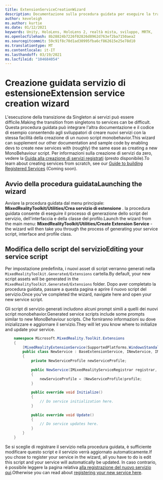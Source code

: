 ```yaml
---
title: ExtensionServiceCreationWizard
description: Documentazione sulla procedura guidata per eseguire la transizione da Singleton ai servizi MRTK
author: keveleigh
ms.author: kurtie
ms.date: 01/12/2021
keywords: Unity, HoloLens, HoloLens 2, realtà mista, sviluppo, MRTK,
ms.openlocfilehash: 8b28824b7226f02826d8962d763ef2ba7150aea2
ms.sourcegitcommit: 59c91f8c70d1ad30995fba6cf862615e25e78d10
ms.translationtype: MT
ms.contentlocale: it-IT
ms.lasthandoff: 03/19/2021
ms.locfileid: "104684054"
---
```

# <a name="extension-service-creation-wizard"></a><span data-ttu-id="42090-104">Creazione guidata servizio di estensione</span><span class="sxs-lookup"><span data-stu-id="42090-104">Extension service creation wizard</span></span>

<span data-ttu-id="42090-105">L'esecuzione della transizione da Singleton ai servizi può essere difficile.</span><span class="sxs-lookup"><span data-stu-id="42090-105">Making the transition from singletons to services can be difficult.</span></span> <span data-ttu-id="42090-106">Questa procedura guidata può integrare l'altra documentazione e il codice di esempio consentendo agli sviluppatori di creare nuovi servizi con la stessa facilità della creazione di un nuovo script monobehavior.</span><span class="sxs-lookup"><span data-stu-id="42090-106">This wizard can supplement our other documentation and sample code by enabling devs to create new services with (roughly) the same ease as creating a new MonoBehaviour script.</span></span> <span data-ttu-id="42090-107">Per informazioni sulla creazione di servizi da zero, vedere la [Guida alla creazione di servizi registrati](../../configuration/MixedRealityConfigurationGuide.md) (presto disponibile).</span><span class="sxs-lookup"><span data-stu-id="42090-107">To learn about creating services from scratch, see our [Guide to building Registered Services](../../configuration/MixedRealityConfigurationGuide.md) (Coming soon).</span></span>

## <a name="launching-the-wizard"></a><span data-ttu-id="42090-108">Avvio della procedura guidata</span><span class="sxs-lookup"><span data-stu-id="42090-108">Launching the wizard</span></span>

<span data-ttu-id="42090-109">Avviare la procedura guidata dal menu principale: **MixedRealityToolkit/Utilities/Crea servizio di estensione** . la procedura guidata consente di eseguire il processo di generazione dello script del servizio, dell'interfaccia e della classe del profilo.</span><span class="sxs-lookup"><span data-stu-id="42090-109">Launch the wizard from the main menu: **MixedRealityToolkit/Utilities/Create Extension Service** - the wizard will then take you through the process of generating your service script, interface and profile class.</span></span>

## <a name="editing-your-service-script"></a><span data-ttu-id="42090-110">Modifica dello script del servizio</span><span class="sxs-lookup"><span data-stu-id="42090-110">Editing your service script</span></span>

<span data-ttu-id="42090-111">Per impostazione predefinita, i nuovi asset di script verranno generati nella `MixedRealityToolkit.Generated/Extensions` cartella.</span><span class="sxs-lookup"><span data-stu-id="42090-111">By default, your new script assets will be generated in the `MixedRealityToolkit.Generated/Extensions` folder.</span></span> <span data-ttu-id="42090-112">Dopo aver completato la procedura guidata, passare a questa pagina e aprire il nuovo script del servizio.</span><span class="sxs-lookup"><span data-stu-id="42090-112">Once you've completed the wizard, navigate here and open your new service script.</span></span>

<span data-ttu-id="42090-113">Gli script di servizio generati includono alcuni prompt simili a quelli dei nuovi script monobehavior.</span><span class="sxs-lookup"><span data-stu-id="42090-113">Generated service scripts include some prompts similar to new MonoBehaviour scripts.</span></span> <span data-ttu-id="42090-114">Che forniranno informazioni su dove inizializzare e aggiornare il servizio.</span><span class="sxs-lookup"><span data-stu-id="42090-114">They will let you know where to initialize and update your service.</span></span>

```csharp
    namespace Microsoft.MixedReality.Toolkit.Extensions
    {
        [MixedRealityExtensionService(SupportedPlatforms.WindowsStandalone|SupportedPlatforms.MacStandalone|SupportedPlatforms.LinuxStandalone|SupportedPlatforms.WindowsUniversal)]
        public class NewService : BaseExtensionService, INewService, IMixedRealityExtensionService
        {
            private NewServiceProfile newServiceProfile;
    
            public NewService(IMixedRealityServiceRegistrar registrar,  string name,  uint priority,  BaseMixedRealityProfile profile) : base(registrar, name, priority, profile) 
            {
                newServiceProfile = (NewServiceProfile)profile;
            }
    
            public override void Initialize()
            {
                // Do service initialization here.
            }
    
            public override void Update()
            {
                // Do service updates here.
            }
        }
    }
```

<span data-ttu-id="42090-115">Se si sceglie di registrare il servizio nella procedura guidata, è sufficiente modificare questo script e il servizio verrà aggiornato automaticamente.</span><span class="sxs-lookup"><span data-stu-id="42090-115">If you chose to register your service in the wizard, all you have to do is edit this script and your service will automatically be updated.</span></span> <span data-ttu-id="42090-116">In caso contrario, è possibile leggere la pagina relativa [alla registrazione del nuovo servizio qui](../../configuration/MixedRealityConfigurationGuide.md).</span><span class="sxs-lookup"><span data-stu-id="42090-116">Otherwise you can read about [registering your new service here](../../configuration/MixedRealityConfigurationGuide.md).</span></span>
